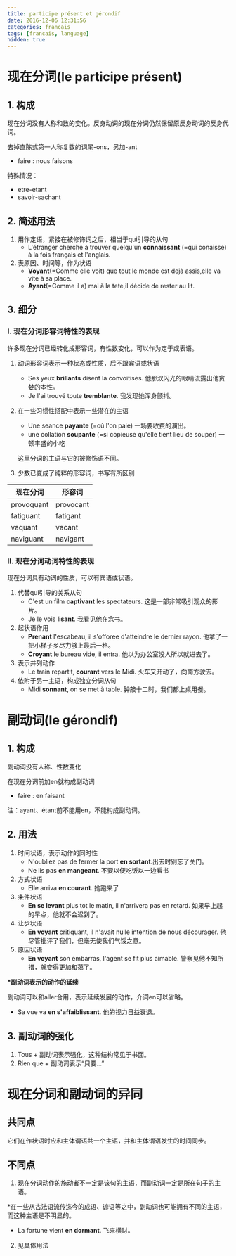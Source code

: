```yaml
---
title: participe présent et gérondif
date: 2016-12-06 12:31:56
categories: francais
tags: [francais, language]
hidden: true
---
```


# 现在分词(le participe présent)

## 1. 构成
现在分词没有人称和数的变化。反身动词的现在分词仍然保留原反身动词的反身代词。

去掉直陈式第一人称复数的词尾-ons，另加-ant 

- faire : nous faisons 

特殊情况：
- etre-etant 
- savoir-sachant

## 2. 简述用法
1. 用作定语，紧接在被修饰词之后，相当于qui引导的从句
   - L'étranger cherche à trouver quelqu'un **connaissant** (=qui conaisse) à la fois français et l'anglais.
2. 表原因、时间等，作为状语
   - **Voyant**(=Comme elle voit) que tout le monde est dejà assis,elle va vite à sa place.
   - **Ayant**(=Comme il a) mal à la tete,il décide de rester au lit.

## 3. 细分
### I. 现在分词形容词特性的表现
许多现在分词已经转化成形容词，有性数变化，可以作为定于或表语。
1. 动词形容词表示一种状态或性质，后不跟宾语或状语
   - Ses yeux **brillants** disent la convoitises. 他那双闪光的眼睛流露出他贪婪的本性。
   - Je l'ai trouvé toute **tremblante**. 我发现她浑身颤抖。

2. 在一些习惯性搭配中表示一些潜在的主语

   - Une seance **payante** (=où l'on paie) 一场要收费的演出。
   - une collation **soupante** (=si copieuse qu'elle tient lieu de souper) 一顿丰盛的小吃

   这里分词的主语与它的被修饰语不同。

3. 少数已变成了纯粹的形容词，书写有所区别

| 现在分词       | 形容词       |
| ---------- | --------- |
| provoquant | provocant |
| fatiguant  | fatigant  |
| vaquant    | vacant    |
| naviguant  | navigant  |


### II. 现在分词动词特性的表现

现在分词具有动词的性质，可以有宾语或状语。

1. 代替qui引导的关系从句
   - C'est un film **captivant** les spectateurs. 这是一部非常吸引观众的影片。
   - Je le vois **lisant**. 我看见他在念书。
2. 起状语作用
   - **Prenant** l'escabeau, il s'offoree d'atteindre le dernier rayon. 他拿了一把小梯子乡尽力够上最后一格。
   - **Croyant** le bureau vide, il entra. 他以为办公室没人所以就进去了。
3. 表示并列动作
   - Le train repartit, **courant** vers le Midi. 火车又开动了，向南方驶去。
4. 依附于另一主语，构成独立分词从句
   - Midi **sonnant**, on se met à table. 钟敲十二时，我们都上桌用餐。




# 副动词(le gérondif)

## 1. 构成
副动词没有人称、性数变化

在现在分词前加en就构成副动词 

- faire : en faisant

注：ayant、étant前不能用en，不能构成副动词。

## 2. 用法
1. 时间状语，表示动作的同时性
   - N'oubliez pas de fermer la port **en sortant**.出去时别忘了关门。
   - Ne lis pas **en mangeant**. 不要以便吃饭以一边看书
2. 方式状语
   - Elle arriva **en courant**. 她跑来了
3. 条件状语
   - **En se levant** plus tot le matin, il n'arrivera pas en retard. 如果早上起的早点，他就不会迟到了。
4. 让步状语
   - **En voyant** critiquant, il n'avait nulle intention de nous décourager. 他尽管批评了我们，但毫无使我们气馁之意。
5. 原因状语
   - **En voyant** son embarras, l'agent se fit plus aimable. 警察见他不知所措，就变得更加和蔼了。

**\*副动词表示的动作的延续**

副动词可以和aller合用，表示延续发展的动作，介词en可以省略。

- Sa vue va **en s'affaiblissant**. 他的视力日益衰退。

## 3. 副动词的强化

1. Tous + 副动词表示强化，这种结构常见于书面。
2. Rien que + 副动词表示“只要…”





# 现在分词和副动词的异同

## 共同点

它们在作状语时应和主体谓语共一个主语，并和主体谓语发生的时间同步。

## 不同点

1. 现在分词动作的施动者不一定是该句的主语，而副动词一定是所在句子的主语。

\*在一些从古法语流传迄今的成语、谚语等之中，副动词也可能拥有不同的主语，而这种主语是不明显的。

- La fortune vient **en dormant**. 飞来横财。


2. 见具体用法

